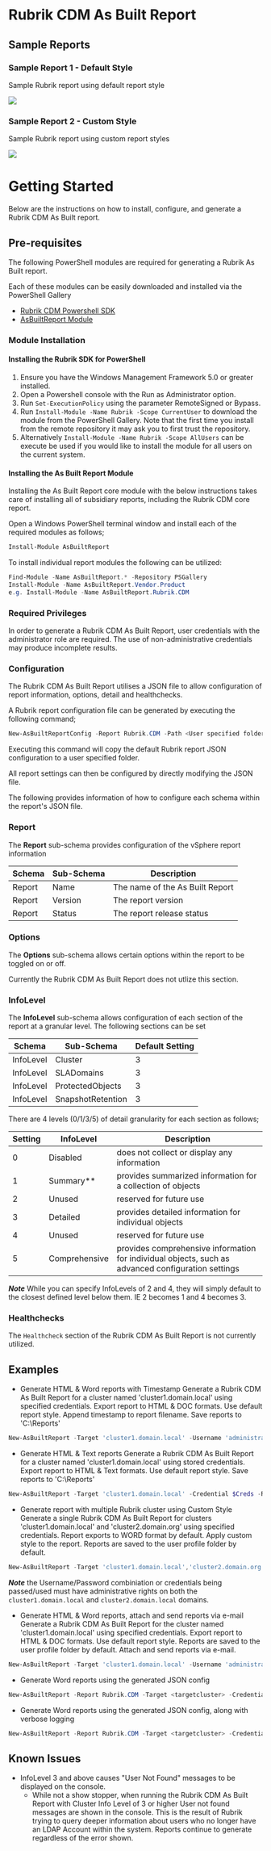 # Rubrik CDM As Built Report

## Sample Reports

### Sample Report 1 - Default Style

Sample Rubrik report using default report style

![](Samples/Rubrik-Report-1.png)

### Sample Report 2 - Custom Style

Sample Rubrik report using custom report styles

![](Samples/Rubrik-Report-2.png)

# Getting Started

Below are the instructions on how to install, configure, and generate a Rubrik CDM As Built report.

## Pre-requisites

The following PowerShell modules are required for generating a Rubrik As Built report.

Each of these modules can be easily downloaded and installed via the PowerShell Gallery

- [Rubrik CDM Powershell SDK](https://www.powershellgallery.com/packages/Rubrik/)
- [AsBuiltReport Module](https://www.powershellgallery.com/packages/AsBuiltReport/)

### Module Installation

#### Installing the Rubrik SDK for PowerShell

1. Ensure you have the Windows Management Framework 5.0 or greater installed.
1. Open a Powershell console with the Run as Administrator option.
1. Run `Set-ExecutionPolicy` using the parameter RemoteSigned or Bypass.
1. Run `Install-Module -Name Rubrik -Scope CurrentUser` to download the module from the PowerShell Gallery. Note that the first time you install from the remote repository it may ask you to first trust the repository.
1. Alternatively `Install-Module -Name Rubrik -Scope AllUsers` can be execute be used if you would like to install the module for all users on the current system.

#### Installing the As Built Report Module

Installing the As Built Report core module with the below instructions takes care of installing all of subsidiary reports, including the Rubrik CDM core report.

Open a Windows PowerShell terminal window and install each of the required modules as follows;
```powershell
Install-Module AsBuiltReport
```

To install individual report modules the following can be utilized:
```powershell
Find-Module -Name AsBuiltReport.* -Repository PSGallery
Install-Module -Name AsBuiltReport.Vendor.Product
e.g. Install-Module -Name AsBuiltReport.Rubrik.CDM
```

### Required Privileges

In order to generate a Rubrik CDM As Built Report, user credentials with the administrator role are required. The use of non-administrative credentials may produce incomplete results.

### Configuration

The Rubrik CDM As Built Report utilises a JSON file to allow configuration of report information, options, detail and healthchecks.

A Rubrik report configuration file can be generated by executing the following command;
```powershell
New-AsBuiltReportConfig -Report Rubrik.CDM -Path <User specified folder> -Name <Optional>
```

Executing this command will copy the default Rubrik report JSON configuration to a user specified folder.

All report settings can then be configured by directly modifying the JSON file.

The following provides information of how to configure each schema within the report's JSON file.

### Report

The **Report** sub-schema provides configuration of the vSphere report information

| Schema | Sub-Schema | Description |
| ------ | ---------- | ----------- |
| Report | Name | The name of the As Built Report
| Report | Version | The report version
| Report | Status | The report release status

### Options

The **Options** sub-schema allows certain options within the report to be toggled on or off.

Currently the Rubrik CDM As Built Report does not utlize this section.

### InfoLevel

The **InfoLevel** sub-schema allows configuration of each section of the report at a granular level. The following sections can be set

| Schema | Sub-Schema | Default Setting |
| ------ | ---------- | --------------- |
| InfoLevel | Cluster | 3
| InfoLevel | SLADomains | 3
| InfoLevel | ProtectedObjects | 3
| InfoLevel | SnapshotRetention | 3

There are 4 levels (0/1/3/5) of detail granularity for each section as follows;

| Setting | InfoLevel | Description |
| ------- | ---- | ----------- |
| 0 | Disabled | does not collect or display any information
| 1 | Summary** | provides summarized information for a collection of objects
| 2 | Unused | reserved for future use
| 3 | Detailed | provides detailed information for individual objects
| 4 | Unused | reserved for future use
| 5 | Comprehensive | provides comprehensive information for individual objects, such as advanced configuration settings

***Note*** While you can specify InfoLevels of 2 and 4, they will simply default to the closest defined level below them. IE 2 becomes 1 and 4 becomes 3.

### Healthchecks

The `Healthcheck` section of the Rubrik CDM As Built Report is not currently utilized.

## Examples

- Generate HTML & Word reports with Timestamp
Generate a Rubrik CDM As Built Report for a cluster named 'cluster1.domain.local' using specified credentials. Export report to HTML & DOC formats. Use default report style. Append timestamp to report filename. Save reports to 'C:\Reports\'
```powershell
New-AsBuiltReport -Target 'cluster1.domain.local' -Username 'administrator@domain.local' -Password 'SuperSecret' -Report Rubrik.CDM -Format Html,Word -OutputPath 'C:\Reports' -Timestamp
```
- Generate HTML & Text reports
Generate a Rubrik CDM As Built Report for a cluster named 'cluster1.domain.local' using stored credentials.  Export report to HTML & Text formats. Use default report style. Save reports to 'C:\Reports'
```powershell
New-AsBuiltReport -Target 'cluster1.domain.local' -Credential $Creds -Report Rubrik.CDM -Format Html,Text -OutputPath 'C:\Reports'
```
- Generate report with multiple Rubrik cluster using Custom Style
Generate a single Rubrik CDM As Built Report for clusters 'cluster1.domain.local' and 'cluster2.domain.org' using specified credentials. Report exports to WORD format by default. Apply custom style to the report. Reports are saved to the user profile folder by default.
```powershell
New-AsBuiltReport -Target 'cluster1.domain.local','cluster2.domain.org' -Username 'administrator@domain.local' -Password 'SuperSecret' -Report Rubrik.CDM -StylePath C:\Scripts\Styles\MyCustomStyle.ps1
```
***Note*** the Username/Password combiniation or credentials being passed/used must have administrative rights on both the `cluster1.domain.local` and `cluster2.domain.local` domains.

- Generate HTML & Word reports, attach and send reports via e-mail
Generate a Rubrik CDM As Built Report for the cluster named 'cluster1.domain.local' using specified credentials. Export report to HTML & DOC formats. Use default report style. Reports are saved to the user profile folder by default. Attach and send reports via e-mail.
```powershell
New-AsBuiltReport -Target 'cluster1.domain.local' -Username 'administrator@domain.local' -Password 'domain.local' -Report Rubrik.CDM -Format Html,Word -OutputPath C:\Reports -SendEmail
```

- Generate Word reports using the generated JSON config
```powershell
New-AsBuiltReport -Report Rubrik.CDM -Target <targetcluster> -Credential (Import-CliXML -Path <path_to_encrypted_creds>) -Format Word -Orientation Portrait -OutputPath <path_to_generated_report> -ReportConfigPath <path_to_AsBuiltReport.Rubrik.CDM.json> -AsBuiltConfigPath <path_to_as_built_config>
```

- Generate Word reports using the generated JSON config, along with verbose logging
```powershell
New-AsBuiltReport -Report Rubrik.CDM -Target <targetcluster> -Credential (Import-CliXML -Path <path_to_encrypted_creds>) -Format Word -Orientation Portrait -OutputPath <path_to_generated_report> -ReportConfigPath <path_to_AsBuiltReport.Rubrik.CDM.json> -AsBuiltConfigPath <path_to_as_built_config> -Verbose
```

## Known Issues

- InfoLevel 3 and above causes "User Not Found" messages to be displayed on the console.
  - While not a show stopper, when running the Rubrik CDM As Built Report with Cluster Info Level of 3 or higher User not found messages are shown in the console. This is the result of Rubrik trying to query deeper information about users who no longer have an LDAP Account within the system. Reports continue to generate regardless of the error shown.